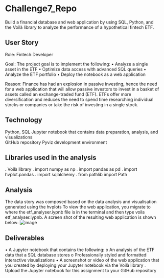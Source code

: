 # Challenge7_Repo
Build a financial database and web application by using SQL, Python, and the Voilà library to analyze the performance of a hypothetical fintech ETF.


## User Story
Role: Fintech Developer

Goal: The project goal is to implement the following:
• Analyze a single asset in the ETF
• Optimize data access with advanced SQL queries
• Analyze the ETF portfolio
• Deploy the notebook as a web application

Reason: Finance has had an explosion in passive investing, hence the need for a web application that will allow passive investors to invest in a basket of assets called an exchange-traded fund (ETF). ETFs offer more diversification and reduces the need to spend time researching individual stocks or companies or take the risk of investing in a single stock.


## Technology
Python, SQL
Jupyter notebook that contains data preparation, analysis, and visualizations  
GitHub repository 
Pyviz development environment

## Libraries used in the analysis
. Voilà library
. import numpy as np
. import pandas as pd
. import hvplot.pandas
. import sqlalchemy 
. from pathlib import Path

## Analysis
The data story was composed based on the data analysis and visualisation generated using the hvplots 
To view the web application, you migrate to where the etf_analyser.iypnb file is in the terminal and then type voila etf_analyser.iypnb. A screen shot of the resulting web application is shown below:
![image](https://user-images.githubusercontent.com/88909565/139781338-0a07a5de-2df4-4747-b76e-b399229fa012.png)


## Deliverables
• A Jupyter notebook that contains the following:
o An analysis of the ETF data that a SQL database stores
o Professionally styled and formatted interactive visualizations
• A screenshot or video of the web application that you created by deploying your Jupyter notebook via the Voilà library 
. Upload the Jupyter notebook for this assignment to your GitHub repository
